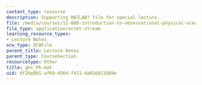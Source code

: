 ```yaml
---
content_type: resource
description: Supporting MATLAB? file for special lecture.
file: /media/courses/12-808-introduction-to-observational-physical-oceanography-fall-2004/df2be8b5af69456df411da8168119d8e_ghc_Ph.mat
file_type: application/octet-stream
learning_resource_types:
- Lecture Notes
ocw_type: OCWFile
parent_title: Lecture Notes
parent_type: CourseSection
resourcetype: Other
title: ghc_Ph.mat
uid: df2be8b5-af69-456d-f411-da8168119d8e
---
```

